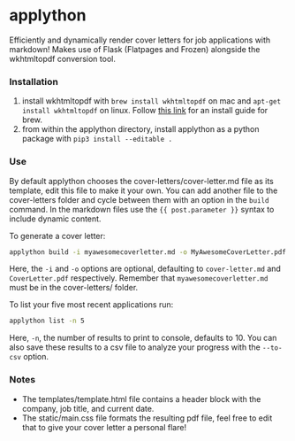 # applython

Efficiently and dynamically render cover letters for job applications with markdown! Makes use of Flask (Flatpages and Frozen) alongside the wkhtmltopdf conversion tool.

### Installation
1. install wkhtmltopdf with `brew install wkhtmltopdf` on mac and `apt-get install wkhtmltopdf` on linux. Follow [this link](https://docs.brew.sh/Installation) for an install guide for brew.
2. from within the applython directory, install applython as a python package with `pip3 install --editable .`

### Use
By default applython chooses the cover-letters/cover-letter.md file as its template, edit this file to make it your own. You can add another file to the cover-letters folder and cycle between them with an option in the `build` command. In the markdown files use the `{{ post.parameter }}` syntax to include dynamic content.

To generate a cover letter:

```sh
applython build -i myawesomecoverletter.md -o MyAwesomeCoverLetter.pdf
```

Here, the `-i` and `-o` options are optional, defaulting to `cover-letter.md` and `CoverLetter.pdf` respectively. Remember that `myawesomecoverletter.md` must be in the cover-letters/ folder.


To list your five most recent applications run:

```sh
applython list -n 5
```

Here, `-n`, the number of results to print to console, defaults to 10. You can also save these results to a csv file to analyze your progress with the `--to-csv` option.


### Notes

- The templates/template.html file contains a header block with the company, job title, and current date.
- The static/main.css file formats the resulting pdf file, feel free to edit that to give your cover letter a personal flare!

